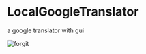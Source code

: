# LocalGoogleTranslator
a google translator with gui


![forgit](https://user-images.githubusercontent.com/88283829/154970831-e7361287-44b8-4468-a306-dee7334bb31b.png)
